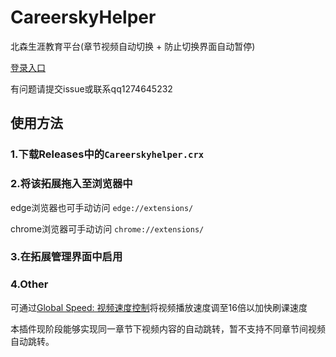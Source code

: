 # CareerskyHelper
北森生涯教育平台(章节视频自动切换 + 防止切换界面自动暂停)

[登录入口](https://hnie.careersky.cn/jixun/Account/SignIn?returnUrl=http%3a%2f%2fhnie.careersky.cn%2f)

有问题请提交issue或联系qq1274645232
## 使用方法
### 1.下载Releases中的`Careerskyhelper.crx`
### 2.将该拓展拖入至浏览器中
edge浏览器也可手动访问 `edge://extensions/`

chrome浏览器可手动访问 `chrome://extensions/`

### 3.在拓展管理界面中启用

### 4.Other
可通过[Global Speed: 视频速度控制](https://microsoftedge.microsoft.com/addons/detail/global-speed-%E8%A7%86%E9%A2%91%E9%80%9F%E5%BA%A6%E6%8E%A7%E5%88%B6/mjhlabbcmjflkpjknnicihkfnmbdfced)将视频播放速度调至16倍以加快刷课速度

本插件现阶段能够实现同一章节下视频内容的自动跳转，暂不支持不同章节间视频自动跳转。

